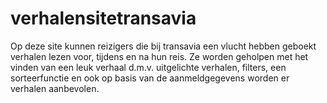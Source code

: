 # verhalensitetransavia

Op deze site kunnen reizigers die bij transavia een vlucht hebben geboekt verhalen lezen voor, tijdens en na hun reis. Ze worden geholpen met het vinden van een leuk verhaal d.m.v. uitgelichte verhalen, filters, een sorteerfunctie en ook op basis van de aanmeldgegevens worden er verhalen aanbevolen. 
